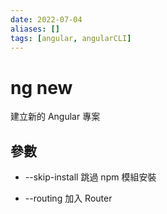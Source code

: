 ```yaml
---
date: 2022-07-04
aliases: []
tags: [angular, angularCLI]
---
```


# ng new

建立新的 Angular 專案

## 參數

-   --skip-install
    跳過 npm 模組安裝

-   --routing
    加入 Router
